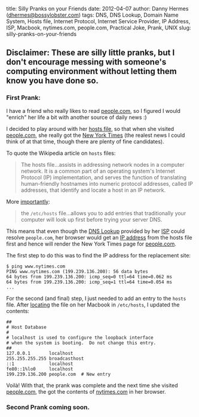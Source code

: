 title: Silly Pranks on your Friends
date: 2012-04-07
author: Danny Hermes (dhermes@bossylobster.com)
tags: DNS, DNS Lookup, Domain Name System, Hosts file, Internet Protocol, Internet Service Provider, IP Address, ISP, Macbook, nytimes.com, people.com, Practical Joke, Prank, UNIX
slug: silly-pranks-on-your-friends

## Disclaimer: These are silly little pranks, but I don't encourage messing with someone's computing environment without letting them know you have done so.

### First Prank:

I have a friend who really likes to read
[people.com](http://people.com/), so I figured I would "enrich" her life
a bit with another source of daily news :)

I decided to play around with her
[hosts file](http://en.wikipedia.org/wiki/Hosts_(file)#Purpose), so that when
she visited [people.com](http://people.com/), she really got the
[New York Times](http://nytimes.com/) (the realest news I could think of at
that time, though there are plenty of fine candidates).

To quote the Wikipedia article on `hosts` files:

> The hosts file...assists in addressing network nodes in a computer
> network. It is a common part of an operating system's Internet
> Protocol (IP) implementation, and serves the function of translating
> human-friendly hostnames into numeric protocol addresses, called IP
> addresses, that identify and locate a host in an IP network.

More [importantly][source]:

> the `/etc/hosts` file...allows you to add entries that traditionally
> your computer will look up first before trying your server DNS.

This means that even though the
[DNS Lookup](http://en.wikipedia.org/wiki/Domain_Name_System) provided by her
[ISP](http://en.wikipedia.org/wiki/Internet_service_provider) could
resolve `people.com`, her browser would get an
[IP address](http://en.wikipedia.org/wiki/IP_address) from the hosts file
first and hence will render the New York Times page for
[people.com](http://people.com/).

The first step to do this was to find the IP address for the replacement
site:

```
$ ping www.nytimes.com
PING www.nytimes.com (199.239.136.200): 56 data bytes
64 bytes from 199.239.136.200: icmp_seq=0 ttl=64 time=0.062 ms
64 bytes from 199.239.136.200: icmp_seq=1 ttl=64 time=0.054 ms
...
```

For the second (and final) step, I just needed to add an entry to the
`hosts` file. After
[locating](http://en.wikipedia.org/wiki/Hosts_(file)#Location_in_the_file_system)
the file on her Macbook in `/etc/hosts`, I updated the contents:

```
##
# Host Database
#
# localhost is used to configure the loopback interface
# when the system is booting.  Do not change this entry.
##
127.0.0.1       localhost
255.255.255.255 broadcasthost
::1             localhost
fe80::1%lo0     localhost
199.239.136.200 people.com  # New entry
```

Voil&#0224;! With that, the prank was complete and the next time she visited
[people.com](http://people.com/), the got the contents of
[nytimes.com](http://nytimes.com/) in her browser.

### Second Prank coming soon.

[source]: http://www.justincarmony.com/blog/2011/07/27/mac-os-x-lion-etc-hosts-bugs-and-dns-resolution/
